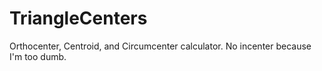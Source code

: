 # TriangleCenters
Orthocenter, Centroid, and Circumcenter calculator. No incenter because I'm too dumb.
